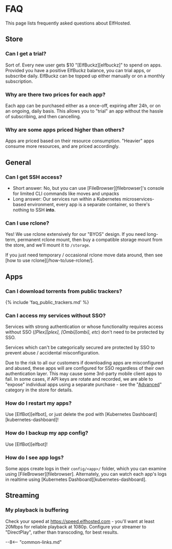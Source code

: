 # FAQ

This page lists frequently asked questions about ElfHosted.

## Store

### Can I get a trial?

Sort of. Every new user gets $10 "[ElfBuckz][elfbuckz]" to spend on apps. Provided you have a positive ElfBuckz balance, you can trial apps, or subscribe daily. ElfBuckz can be topped up either manually or on a monthly subscription.

### Why are there two prices for each app?

Each app can be purchased either as a once-off, expiring after 24h, or on an ongoing, daily basis. This allows you to "trial" an app without the hassle of subscribing, and then cancelling.

### Why are some apps priced higher than others?

Apps are priced based on their resource consumption. "Heavier" apps consume more resources, and are priced accordingly.

## General

### Can I get SSH access?

* Short answer: No, but you can use [FileBrowser][filebrowser]'s console for limited CLI commands like moves and unpacks
* Long answer: Our services run within a Kubernetes microservices-based environment, every app is a separate container, so there's nothing to SSH **into**.

### Can I use rclone?

Yes! We use rclone extensively for our "BYOS" design. If you need long-term, permanent rclone mount, then buy a compatible storage mount from the store, and we'll mount it to `/storage`. 

If you just need temporary / occasional rclone move data around, then see [how to use rclone][/how-to/use-rclone/].

## Apps

### Can I download torrents from public trackers?

{% include 'faq_public_trackers.md' %}

### Can I access my services without SSO?

Services with strong authentication or whose functionality requires access without SSO (*[Plex][plex], [Ombi][ombi], etc*) don't need to be protected by SSO. 

Services which can't be categorically secured are protected by SSO to prevent abuse / accidental misconfiguration.

Due to the risk to all our customers if downloading apps are misconfigured and abused, these apps will are configured for SSO regardless of their own authentication layer. This may cause some 3rd-party mobile client apps to fail. In some cases, if API keys are rotate and recorded, we are able to "expose" individual apps using a separate purchase - see the "[Advanced](https://store.elfhosted.com/product-category/advanced/)" category in the store for details.

### How do I restart my apps?

Use [ElfBot][elfbot], or just delete the pod with [Kubernetes Dashboard][kubernetes-dashboard]!

### How do I backup my app config?

Use [ElfBot][elfbot]!

### How do I see app logs?

Some apps create logs in their `config/<app>/` folder, which you can examine using [FileBrowser][filebrowser]. Alternately, you can watch each app's logs in realtime using [Kubernetes Dashboard][kubernetes-dashboard].

## Streaming

### My playback is buffering

Check your speed at https://speed.elfhosted.com - you'll want at least 20Mbps for reliable playback at 1080p. Configure your streamer to "DirectPlay", rather than transcoding, for best results.

--8<-- "common-links.md"